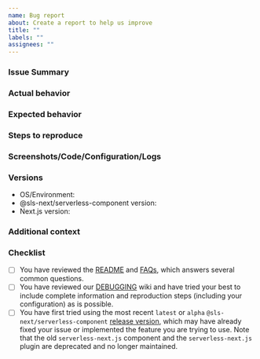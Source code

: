 ```yaml
---
name: Bug report
about: Create a report to help us improve
title: ""
labels: ""
assignees: ""
---
```


<!-- Thank you for submitting a bug report! Please use the below template to help structure your report. Try to fill out as many details as you can, as Next.js configuration can differ a lot. -->

### Issue Summary
<!-- A short summary of what the bug or issue is. -->

### Actual behavior
<!-- A clear and concise description of what actually happened. -->

### Expected behavior
<!-- A clear and concise description of what you expected to happen. -->

### Steps to reproduce
<!-- Add steps to reproduce the actual behavior. Please try to fill this as specific as possible, it will help us diagnose the issue faster. If you have a GH repo to share a minimal reproduction, that's even better :) -->

### Screenshots/Code/Configuration/Logs
<!-- If applicable, add screenshots or a minimal repro (e.g code or configuration snippet or repository) to help explain your problem. If you have a runtime issue from Lambda/CloudFront, please check CloudWatch logs (note that Lambda@Edge logs are in a region closest to where you access CloudFront - NOT necessarily in `us-east-1` where the original Lambda is created) and post any logs or stacktraces if possible. See here for how to check logs: https://docs.aws.amazon.com/AmazonCloudFront/latest/DeveloperGuide/lambda-edge-testing-debugging.html#lambda-edge-identifying-function-errors. If you have a build or deploy issue, please run with serverless --debug and post the logs. Please also post your serverless.yml. -->

### Versions
<!-- Please add your OS from where you are deploying (e.g Mac, Windows, Ubuntu via GitHub CI) and @sls-next/serverless-component and Next.js versions below. Note that only the last sub-versions within the last two major version of Next.js are officially tested and supported. -->

- OS/Environment:
- @sls-next/serverless-component version:
- Next.js version:

### Additional context
<!-- Add any other context about the problem here. -->

### Checklist
<!-- Please review the following checklist before submitting the issue. -->

- [ ] You have reviewed the [README](https://github.com/serverless-nextjs/serverless-next.js/blob/master/README.md) and [FAQs](https://github.com/serverless-nextjs/serverless-next.js#faq), which answers several common questions.
- [ ] You have reviewed our [DEBUGGING](https://github.com/serverless-nextjs/serverless-next.js/wiki/Debugging-Issues) wiki and have tried your best to include complete information and reproduction steps (including your configuration) as is possible.
- [ ] You have first tried using the most recent `latest` or `alpha` `@sls-next/serverless-component` [release version](https://github.com/serverless-nextjs/serverless-next.js/releases), which may have already fixed your issue or implemented the feature you are trying to use. Note that the old `serverless-next.js` component and the `serverless-next.js` plugin are deprecated and no longer maintained.
